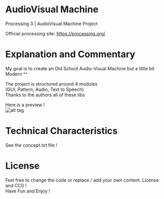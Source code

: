 # AudioVisual Machine
Processing 3 | AudioVisual Machine Project

Official processing site: https://processing.org/

# Explanation and Commentary <br/>

My goal is to create an Old School Audio-Visual Machine but a little bit Modern ^^ <br/>

The project is structured around 4 modules <br/>
(GUI, Pattern, Audio, Text to Speech) <br/>
Thanks to the authors all of these libs <br/>

Here is a preview ! <br/>
![alt tag](http://i.imgur.com/hKP8ayZ.png) <br/>

# Technical Characteristics <br/>
See the concept.txt file ! <br/>

# License <br/>
Feel free to change the code or replace / add your own content. License and CC0 ! <br/>
Have Fun and Enjoy ! <br/>
